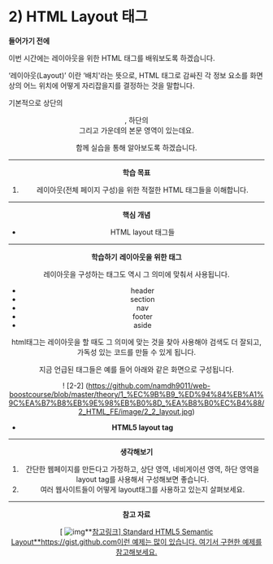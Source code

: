 # 2) HTML Layout 태그

**들어가기 전에**

이번 시간에는 레이아웃을 위한 HTML 태그를 배워보도록 하겠습니다.

‘레이아웃(Layout)’ 이란 ‘배치'라는 뜻으로, HTML 태그로 감싸진 각 정보 요소를 화면상의 어느 위치에 어떻게 자리잡을지를 결정하는 것을 말합니다.

기본적으로 상단의 <header>, 하단의 <footer> 그리고 가운데의 본문 영역이 있는데요.

함께 실습을 통해 알아보도록 하겠습니다.



 

------

**학습 목표**

1. 레이아웃(전체 페이지 구성)을 위한 적절한 HTML 태그들을 이해합니다.



 

------

**핵심 개념**

- HTML layout 태그들



 

------

**학습하기**
**레이아웃을 위한 태그**

레이아웃을 구성하는 태그도 역시 그 의미에 맞춰서 사용됩니다. 

- header
- section
- nav
- footer
- aside

html태그는 레이아웃을 할 때도 그 의미에 맞는 것을 찾아 사용해야 검색도 더 잘되고, 가독성 있는 코드를 만들 수 있게 됩니다. 

지금 언급된 태그들은 예를 들어 아래와 같은 화면으로 구성됩니다.

! [2-2] (https://github.com/namdh9011/web-boostcourse/blob/master/theory/1_%EC%9B%B9_%ED%94%84%EB%A1%9C%EA%B7%B8%EB%9E%98%EB%B0%8D_%EA%B8%B0%EC%B4%88/2_HTML_FE/image/2_2_layout.jpg)

- **HTML5 layout tag**

------

**생각해보기**

1. 간단한 웹페이지를 만든다고 가정하고, 상단 영역, 네비게이션 영역, 하단 영역을 layout tag를 사용해서 구성해보면 좋습니다.
2. 여러 웹사이트들이 어떻게 layout태그를 사용하고 있는지 살펴보세요.



 

------

**참고 자료**

[ ![img](https://cphinf.pstatic.net/mooc/20171231_151/1514700104761oIEvU_JPEG/05YjVuo8rnnF13C78MnA.jpg?type=mfullfill_199_148)**[참고링크\] Standard HTML5 Semantic Layout**https://gist.github.com이런 예제는 많이 있습니다. 여기서 구현한 예제를 참고해보세요.](https://gist.github.com/thomd/9220049)